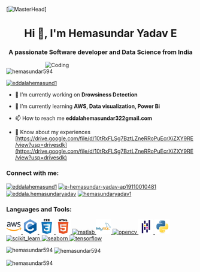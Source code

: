 [![MasterHead](https://dirkjan.co/wp-content/uploads/2018/04/adobe-big-data-loaders.gif)]
<h1 align="center">Hi 👋, I'm Hemasundar Yadav E</h1>
<h3 align="center">A passionate Software developer and Data Science from India</h3>
<img align="right" alt="Coding" width="400" src="https://cdn.dribbble.com/users/1162077/screenshots/3848914/programmer.gif">


<p align="left"> <img src="https://komarev.com/ghpvc/?username=hemasundar594&label=Profile%20views&color=0e75b6&style=flat" alt="hemasundar594" /> </p>

<p align="left"> <a href="https://twitter.com/eddalahemasund1" target="blank"><img src="https://img.shields.io/twitter/follow/eddalahemasund1?logo=twitter&style=for-the-badge" alt="eddalahemasund1" /></a> </p>

- 🔭 I’m currently working on **Drowsiness Detection**

- 🌱 I’m currently learning **AWS, Data visualization, Power Bi**

- 📫 How to reach me **eddalahemasundar322gmail.com**

- 📄 Know about my experiences [https://drive.google.com/file/d/10tRxFLSg7BztLZneRRoPuEcrXiZXY9RE/view?usp=drivesdk](https://drive.google.com/file/d/10tRxFLSg7BztLZneRRoPuEcrXiZXY9RE/view?usp=drivesdk)

<h3 align="left">Connect with me:</h3>
<p align="left">
<a href="https://twitter.com/eddalahemasund1" target="blank"><img align="center" src="https://raw.githubusercontent.com/rahuldkjain/github-profile-readme-generator/master/src/images/icons/Social/twitter.svg" alt="eddalahemasund1" height="30" width="40" /></a>
<a href="https://linkedin.com/in/e-hemasundar-yadav-ap19110010481" target="blank"><img align="center" src="https://raw.githubusercontent.com/rahuldkjain/github-profile-readme-generator/master/src/images/icons/Social/linked-in-alt.svg" alt="e-hemasundar-yadav-ap19110010481" height="30" width="40" /></a>
<a href="https://fb.com/eddala.hemasundaryadav" target="blank"><img align="center" src="https://raw.githubusercontent.com/rahuldkjain/github-profile-readme-generator/master/src/images/icons/Social/facebook.svg" alt="eddala.hemasundaryadav" height="30" width="40" /></a>
<a href="https://www.hackerrank.com/hemasundaryadav1" target="blank"><img align="center" src="https://raw.githubusercontent.com/rahuldkjain/github-profile-readme-generator/master/src/images/icons/Social/hackerrank.svg" alt="hemasundaryadav1" height="30" width="40" /></a>
</p>

<h3 align="left">Languages and Tools:</h3>
<p align="left"> <a href="https://aws.amazon.com" target="_blank" rel="noreferrer"> <img src="https://raw.githubusercontent.com/devicons/devicon/master/icons/amazonwebservices/amazonwebservices-original-wordmark.svg" alt="aws" width="40" height="40"/> </a> <a href="https://www.cprogramming.com/" target="_blank" rel="noreferrer"> <img src="https://raw.githubusercontent.com/devicons/devicon/master/icons/c/c-original.svg" alt="c" width="40" height="40"/> </a> <a href="https://www.w3schools.com/css/" target="_blank" rel="noreferrer"> <img src="https://raw.githubusercontent.com/devicons/devicon/master/icons/css3/css3-original-wordmark.svg" alt="css3" width="40" height="40"/> </a> <a href="https://www.w3.org/html/" target="_blank" rel="noreferrer"> <img src="https://raw.githubusercontent.com/devicons/devicon/master/icons/html5/html5-original-wordmark.svg" alt="html5" width="40" height="40"/> </a> <a href="https://www.mathworks.com/" target="_blank" rel="noreferrer"> <img src="https://upload.wikimedia.org/wikipedia/commons/2/21/Matlab_Logo.png" alt="matlab" width="40" height="40"/> </a> <a href="https://www.mysql.com/" target="_blank" rel="noreferrer"> <img src="https://raw.githubusercontent.com/devicons/devicon/master/icons/mysql/mysql-original-wordmark.svg" alt="mysql" width="40" height="40"/> </a> <a href="https://opencv.org/" target="_blank" rel="noreferrer"> <img src="https://www.vectorlogo.zone/logos/opencv/opencv-icon.svg" alt="opencv" width="40" height="40"/> </a> <a href="https://pandas.pydata.org/" target="_blank" rel="noreferrer"> <img src="https://raw.githubusercontent.com/devicons/devicon/2ae2a900d2f041da66e950e4d48052658d850630/icons/pandas/pandas-original.svg" alt="pandas" width="40" height="40"/> </a> <a href="https://www.python.org" target="_blank" rel="noreferrer"> <img src="https://raw.githubusercontent.com/devicons/devicon/master/icons/python/python-original.svg" alt="python" width="40" height="40"/> </a> <a href="https://scikit-learn.org/" target="_blank" rel="noreferrer"> <img src="https://upload.wikimedia.org/wikipedia/commons/0/05/Scikit_learn_logo_small.svg" alt="scikit_learn" width="40" height="40"/> </a> <a href="https://seaborn.pydata.org/" target="_blank" rel="noreferrer"> <img src="https://seaborn.pydata.org/_images/logo-mark-lightbg.svg" alt="seaborn" width="40" height="40"/> </a> <a href="https://www.tensorflow.org" target="_blank" rel="noreferrer"> <img src="https://www.vectorlogo.zone/logos/tensorflow/tensorflow-icon.svg" alt="tensorflow" width="40" height="40"/> </a> </p>

<p><img align="left" src="https://github-readme-stats.vercel.app/api/top-langs?username=hemasundar594&show_icons=true&locale=en&layout=compact" alt="hemasundar594" /></p>

<p>&nbsp;<img align="center" src="https://github-readme-stats.vercel.app/api?username=hemasundar594&show_icons=true&locale=en" alt="hemasundar594" /></p>

<p><img align="center" src="https://github-readme-streak-stats.herokuapp.com/?user=hemasundar594&" alt="hemasundar594" /></p>
